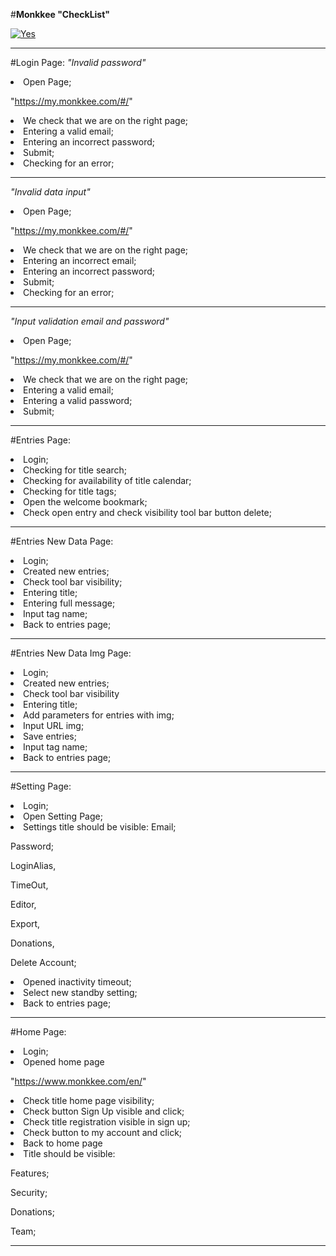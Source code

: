 #**Monkkee "CheckList"**

<a href='https://hostingkartinok.com/show-image.php?id=4751a3fc8d477b12abd661b559722f27' title='photo share'><img src='https://s1.hostingkartinok.com/uploads/thumbs/2022/02/4751a3fc8d477b12abd661b559722f27.png' alt='Yes' /></a>

_________________________________________________________________________________________________________________
#Login Page:
*"Invalid password"*
<li>Open Page;

"https://my.monkkee.com/#/"
<li>We check that we are on the right page;
<li>Entering a valid email;
<li>Entering an incorrect password;
<li>Submit;
<li>Checking for an error;

______________________________________________

*"Invalid data input"*
<li>Open Page;

"https://my.monkkee.com/#/"
<li>We check that we are on the right page;
<li>Entering an incorrect email;
<li>Entering an incorrect password;
<li>Submit;
<li>Checking for an error;

______________________________________________


*"Input validation email and password"*
<li>Open Page;

"https://my.monkkee.com/#/"
<li>We check that we are on the right page;
<li>Entering a valid email;
<li>Entering a valid password;
<li>Submit;

______________________________________________

#Entries Page:
<li>Login;
<li>Checking for title search;
<li>Checking for availability of title calendar;
<li>Checking for title tags;
<li>Open the welcome bookmark;
<li>Check open entry and check visibility tool bar button delete;

_____________________________________________

#Entries New Data Page:
<li>Login;
<li>Created new entries;
<li>Check tool bar visibility;
<li>Entering title;
<li>Entering full message;
<li>Input tag name;
<li>Back to entries page;

_____________________________________________

#Entries New Data Img Page:
<li>Login;
<li>Created new entries;
<li>Check tool bar visibility
<li>Entering title;
<li>Add parameters for entries with img;
<li>Input URL img;
<li>Save entries;
<li>Input tag name;
<li>Back to entries page;

_____________________________________________

#Setting Page:
<li>Login;
<li>Open Setting Page;
<li>Settings title should be visible:
Email; 

Password; 

LoginAlias, 

TimeOut, 

Editor, 

Export, 

Donations, 

Delete Account;
<li>Opened inactivity timeout;
<li>Select new standby setting;
<li>Back to entries page;

_____________________________________________

#Home Page:
<li>Login;
<li>Opened home page 

"https://www.monkkee.com/en/"
<li>Check title home page visibility;
<li>Check button Sign Up visible and click;
<li>Check title registration visible in sign up;
<li>Check button to my account and click;
<li>Back to home page
<li>Title should be visible:

Features;

Security;

Donations;

Team;

_____________________________________________



